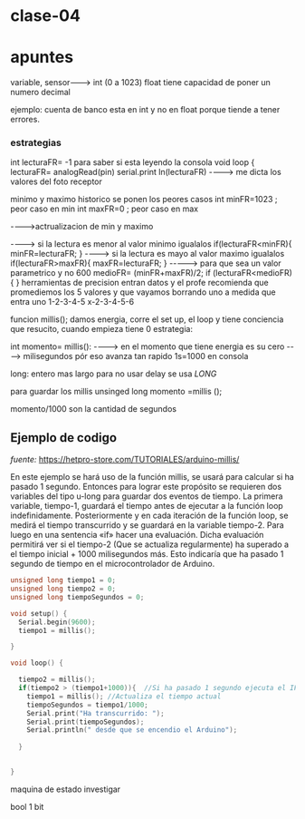 # clase-04

# apuntes

variable, sensor---> int (0 a 1023) 
float tiene capacidad de poner un numero decimal

ejemplo:
cuenta de banco esta en int y no en float porque tiende a tener errores.

### estrategias
int lecturaFR= -1 
para saber si esta leyendo la consola
void loop {
  lecturaFR= analogRead(pin)
  serial.print ln(lecturaFR) ----> me dicta los valores del foto receptor

minimo y maximo historico
se ponen los peores casos
int minFR=1023 ; peor caso en min
int maxFR=0 ; peor caso en max

---->actrualizacion de min y maximo 

----> si la lectura es menor al valor minimo igualalos
if(lecturaFR<minFR){
      minFR=lecturaFR;
  }
----> si la lectura es mayo al valor maximo igualalos
if(lecturaFR>maxFR){
  maxFR=lecturaFR;
  }
-----> para que sea un valor parametrico  y no 600
medioFR= (minFR+maxFR)/2;
if (lecturaFR<medioFR){
}
herramientas de precision
entran datos y el profe recomienda que promediemos los 5 valores y que vayamos borrando uno a medida que entra uno
1-2-3-4-5
x-2-3-4-5-6


funcion millis();
damos energia, corre el set up, el loop y tiene conciencia que resucito, cuando empieza tiene 0 
estrategia:

int momento= millis():
----> en el momento que tiene energia es su cero
----> milisegundos pór eso avanza tan rapido 1s=1000 en consola

long: entero mas largo
para no usar delay se usa *LONG*

para guardar los millis
unsinged long momento =millis ();

momento/1000 son la cantidad de segundos

## Ejemplo de codigo
*fuente:* https://hetpro-store.com/TUTORIALES/arduino-millis/ 

En este ejemplo se hará uso de la función millis, se usará para calcular si ha pasado 1 segundo. Entonces para lograr este propósito se requieren dos variables del tipo u-long para guardar dos eventos de tiempo. La primera variable, tiempo-1, guardará el tiempo antes de ejecutar a la función loop indefinidamente. Posteriormente y en cada iteración de la función loop, se medirá el tiempo transcurrido y se guardará en la variable tiempo-2. Para luego en una sentencia «if» hacer una evaluación. Dicha evaluación permitirá ver si el tiempo-2 (Que se actualiza regularmente) ha superado a el tiempo inicial + 1000 milisegundos más. Esto indicaría que ha pasado 1 segundo de tiempo en el microcontrolador de Arduino.

```cpp
unsigned long tiempo1 = 0;
unsigned long tiempo2 = 0;
unsigned long tiempoSegundos = 0;

void setup() {
  Serial.begin(9600);
  tiempo1 = millis();

}

void loop() {

  tiempo2 = millis();
  if(tiempo2 > (tiempo1+1000)){  //Si ha pasado 1 segundo ejecuta el IF
    tiempo1 = millis(); //Actualiza el tiempo actual
    tiempoSegundos = tiempo1/1000;
    Serial.print("Ha transcurrido: ");
    Serial.print(tiempoSegundos);
    Serial.println(" desde que se encendio el Arduino");
    
  }
  

}
```

maquina de estado investigar

bool 1 bit






















